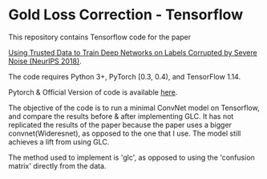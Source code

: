 # Gold Loss Correction - Tensorflow

This repository contains Tensorflow code for the paper

[Using Trusted Data to Train Deep Networks on Labels Corrupted by Severe Noise (NeurIPS 2018)](http://arxiv.org/abs/1802.05300).

The code requires Python 3+, PyTorch [0.3, 0.4), and TensorFlow 1.14.

Pytorch & Official Version of code is available [here](https://github.com/mmazeika/glc).

The objective of the code is to run a minimal ConvNet model on Tensorflow, and compare the results before & after implementing GLC. It has not replicated the results of the paper because the paper uses a bigger convnet(Wideresnet), as opposed to the one that I use. The model still achieves a lift from using GLC. 

The method used to implement is 'glc', as opposed to using the 'confusion matrix' directly from the data.
